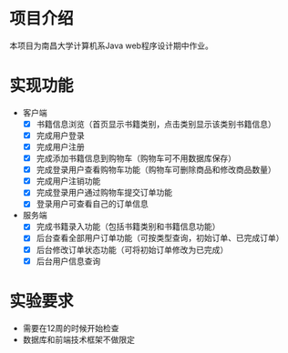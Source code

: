 # 项目介绍
本项目为南昌大学计算机系Java web程序设计期中作业。
# 实现功能
* 客户端
    *[x] 书籍信息浏览（首页显示书籍类别，点击类别显示该类别书籍信息）
    *[x] 完成用户登录
    *[x] 完成用户注册
    *[x] 完成添加书籍信息到购物车（购物车可不用数据库保存）
    *[x] 完成登录用户查看购物车功能（购物车可删除商品和修改商品数量）
    *[x] 完成用户注销功能
    *[x] 完成登录用户通过购物车提交订单功能
    *[x] 登录用户可查看自己的订单信息
* 服务端
    *[x] 完成书籍录入功能（包括书籍类别和书籍信息功能）
    *[x] 后台查看全部用户订单功能（可按类型查询，初始订单、已完成订单）
    *[x] 后台修改订单状态功能（可将初始订单修改为已完成）
    *[x] 后台用户信息查询
# 实验要求
* 需要在12周的时候开始检查
* 数据库和前端技术框架不做限定    
